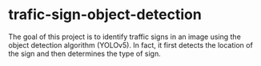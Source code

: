 # trafic-sign-object-detection
The goal of this project is to identify traffic signs in an image using the object detection algorithm (YOLOv5). In fact, it first detects the location of the sign and then determines the type of sign.
